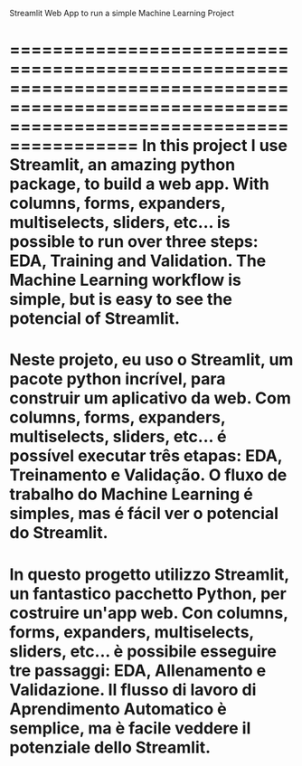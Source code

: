 Streamlit Web App to run a simple Machine Learning Project

==============================================================================================================================================
In this project I use Streamlit, an amazing python package, to build a web app.
With columns, forms, expanders, multiselects, sliders, etc... is possible to run over three steps: EDA, Training and Validation. 
The Machine Learning workflow is simple, but is easy to see the potencial of Streamlit.
==============================================================================================================================================

Neste projeto, eu uso o Streamlit, um pacote python incrível, para construir um aplicativo da web.
Com columns, forms, expanders, multiselects, sliders, etc... é possível executar três etapas: EDA, Treinamento e Validação.
O fluxo de trabalho do Machine Learning é simples, mas é fácil ver o potencial do Streamlit.
==============================================================================================================================================

In questo progetto utilizzo Streamlit, un fantastico pacchetto Python, per costruire un'app web.
Con columns, forms, expanders, multiselects, sliders, etc... è possibile esseguire tre passaggi: EDA, Allenamento e Validazione.
Il flusso di lavoro di Aprendimento Automatico è semplice, ma è facile veddere il potenziale dello Streamlit.
==============================================================================================================================================

